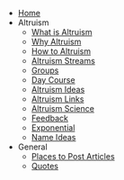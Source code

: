 * [Home][1]
* Altruism
	* [What is Altruism][2]
	* [Why Altruism][3]
	* [How to Altruism][4]
	* [Altruism Streams][5]
	* [Groups][6]
	* [Day Course][7]
	*  [Altruism Ideas][8]
	* [Altruism Links][9]
	* [Altruism Science][10]
	*  [Feedback][11]
	* [Exponential][12]
	* [Name Ideas][13]
* General
	* [Places to Post Articles][14]
	* [Quotes][15]

[1]:	/
[2]:	whatisaltruism.md
[3]:	whyaltruism.md
[4]:	howaltruism.md
[5]:	altruismstreams.md
[6]:	groups.md
[7]:	daycourse.md
[8]:	altruismideas.md
[9]:	altruismlinks.md
[10]:	altruismscience.md
[11]:	feedback.md
[12]:	exponential.md
[13]:	nameideas.md
[14]:	placestopost.md
[15]:	quotes.md